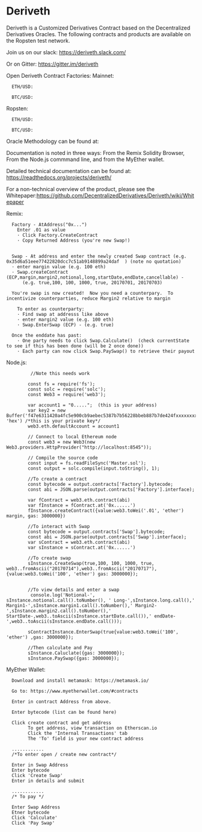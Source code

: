 # Deriveth
Deriveth is a Customized Derivatives Contract based on the Decentralized Derivatives Oracles.
The following contracts and products are available on the Ropsten test network.

Join us on our slack: https://deriveth.slack.com/

Or on Gitter: https://gitter.im/deriveth

Open Deriveth Contract Factories:
Mainnet:

      ETH/USD:

      BTC/USD:
Ropsten:

      ETH/USD:

      BTC/USD:



Oracle Methodology can be found at:  



Documentation is noted in three ways:  From the Remix Solidity Browser,  From the Node.js commmand line, and from the MyEther wallet.  

Detailed technical documentation can be found at: https://readthedocs.org/projects/deriveth/ 

For a non-technical overview of the product, please see the Whitepaper:https://github.com/DecentralizedDerivatives/Deriveth/wiki/Whitepaper 


Remix:

      Factory - AtAddress("0x...")
        Enter .01 as value
        · Click Factory.CreateContract
        · Copy Returned Address (you're new Swap!)


      Swap - At address and enter the newly created Swap contract (e.g. 0x35d6a51eee77422820dcc7c51ab9148899a24daf  ) (note no quotation)
      · enter margin value (e.g. 100 eth)
      · Swap.createContract (ECP,margin,margin2,notional,long,startDate,endDate,cancellable) - 
          (e.g. true,100, 100, 1000, true, 20170701, 20170703)

      You're swap is now created!  Now you need a counterpary.  To incentivize counterparties, reduce Margin2 relative to margin

        To enter as counterparty:
        · Find swap at addresss like above
        · enter margin2 value (e.g. 100 eth)
        · Swap.EnterSwap (ECP) - (e.g. true)

      Once the enddate has past:
        · One party needs to click Swap.Calculate()  (check currentState to see if this has been done (will be 2 once done))
        · Each party can now click Swap.PaySwap() to retrieve their payout
  


Node.js:

             //Note this needs work

            const fs = require('fs');
            const solc = require('solc');
            const Web3 = require('web3');

            var account1 = "0.....";  (this is your address)
            var key2 = new Buffer('f47e6311420a4fc5e900cb9aebec5387b7b56228bbeb887b7de424fxxxxxxxxx, 'hex') /*this is your private key*/
            web3.eth.defaultAccount = account1

            // Connect to local Ethereum node
            const web3 = new Web3(new Web3.providers.HttpProvider("http://localhost:8545"));

            // Compile the source code
            const input = fs.readFileSync('Master.sol');
            const output = solc.compile(input.toString(), 1);

            //To create a contract
            const bytecode = output.contracts['Factory'].bytecode;
            const abi = JSON.parse(output.contracts['Factory'].interface);

            var fContract = web3.eth.contract(abi)
            var fInstance = fContract.at('0x......')
            fInstance.createContract({value:web3.toWei('.01', 'ether') margin, gas: 3000000})

            //To interact with Swap
            const bytecode = output.contracts['Swap'].bytecode;
            const abi = JSON.parse(output.contracts['Swap'].interface);
            var sContract = web3.eth.contract(abi)
            var sInstance = sContract.at('0x......')

            //To create swap
            sInstance.CreateSwap(true,100, 100, 1000, true, web3..fromAscii("20170714"),web3..fromAscii("20170717"),{value:web3.toWei('100', 'ether') gas: 3000000});


            //To view details and enter a swap
             console.log('Notional-', sInstance.notional.call().toNumber(), ' Long-',sInstance.long.call(),' Margin1-',sInstance.margin1.call().toNumber(),' Margin2-',sInstance.margin2.call().toNumber(),' StartDate-,web3..toAscii(sInstance.startDate.call()),' endDate-',web3..toAscii(sInstance.endDate.call()));

            sContractInstance.EnterSwap(true{value:web3.toWei('100', 'ether') ,gas: 3000000});

            //Then calculate and Pay
            sInstance.Caluclate({gas: 3000000});
            sInstance.PaySwap({gas: 3000000});



MyEther Wallet:

      Download and install metamask: https://metamask.io/

      Go to: https://www.myetherwallet.com/#contracts  

      Enter in contract Address from above.  

      Enter bytecode (list can be found here)

      Click create contract and get address
            To get address, view transaction on Etherscan.io
            Click the 'Internal Transactions' tab
            The 'To' field is your new contract address

      ............
      /*To enter open / create new contract*/

      Enter in Swap Address
      Enter bytecode 
      Click 'Create Swap'
      Enter in details and submit

      ............
      /* To pay */

      Enter Swap Address
      Etner bytecode 
      Click 'Calculate'
      Click 'Pay Swap'
